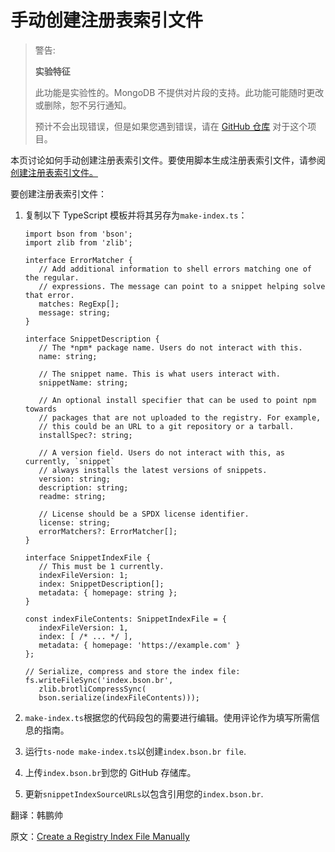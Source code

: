 # 手动创建注册表索引文件

>警告:
>
>**实验特征**
>
>此功能是实验性的。MongoDB 不提供对片段的支持。此功能可能随时更改或删除，恕不另行通知。
>
>预计不会出现错误，但是如果您遇到错误，请在 [GitHub 仓库](https://github.com/mongodb-labs/mongosh-snippets/issues) 对于这个项目。

本页讨论如何手动创建注册表索引文件。要使用脚本生成注册表索引文件，请参阅[创建注册表索引文件。](https://www.mongodb.com/docs/mongodb-shell/snippets/packages/#std-label-snip-make-a-registry-index)

要创建注册表索引文件：

1. 复制以下 TypeScript 模板并将其另存为`make-index.ts`：

   ```
   import bson from 'bson';
   import zlib from 'zlib';
   
   interface ErrorMatcher {
      // Add additional information to shell errors matching one of the regular.
      // expressions. The message can point to a snippet helping solve that error.
      matches: RegExp[];
      message: string;
   }
   
   interface SnippetDescription {
      // The *npm* package name. Users do not interact with this.
      name: string;
   
      // The snippet name. This is what users interact with.
      snippetName: string;
   
      // An optional install specifier that can be used to point npm towards
      // packages that are not uploaded to the registry. For example,
      // this could be an URL to a git repository or a tarball.
      installSpec?: string;
   
      // A version field. Users do not interact with this, as currently, `snippet`
      // always installs the latest versions of snippets.
      version: string;
      description: string;
      readme: string;
   
      // License should be a SPDX license identifier.
      license: string;
      errorMatchers?: ErrorMatcher[];
   }
   
   interface SnippetIndexFile {
      // This must be 1 currently.
      indexFileVersion: 1;
      index: SnippetDescription[];
      metadata: { homepage: string };
   }
   
   const indexFileContents: SnippetIndexFile = {
      indexFileVersion: 1,
      index: [ /* ... */ ],
      metadata: { homepage: 'https://example.com' }
   };
   
   // Serialize, compress and store the index file:
   fs.writeFileSync('index.bson.br',
      zlib.brotliCompressSync(
      bson.serialize(indexFileContents)));
   ```

2. `make-index.ts`根据您的代码段包的需要进行编辑。使用评论作为填写所需信息的指南。

3. 运行`ts-node make-index.ts`以创建`index.bson.br file`.

4. 上传`index.bson.br`到您的 GitHub 存储库。

5. 更新`snippetIndexSourceURLs`以包含引用您的`index.bson.br`.





翻译：韩鹏帅

原文：[Create a Registry Index File Manually](https://www.mongodb.com/docs/mongodb-shell/snippets/registry-index/)
